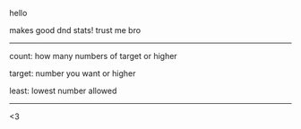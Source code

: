 hello

makes good dnd stats! trust me bro

-------------------------------------------

count: how many numbers of target or higher

target: number you want or higher

least: lowest number allowed

-------------------------------------------

<3
